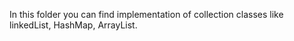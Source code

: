 In this folder you can find implementation of collection classes like linkedList, HashMap, ArrayList.
